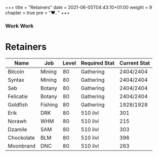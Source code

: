 +++
title = "Retainers"
date = 2021-06-05T04:43:10+01:00
weight = 9
chapter = true
pre = "<b>♥. </b>"
+++

### Work Work

# Retainers

| Name | Job | Level | Required Stat | Current Stat |
| ---- | --- | ----- | ------------- | ------------ |
| Bitcoin | Mining | 80 | Gathering | 2404/2404 |
| Syntax | Mining | 80 | Gathering | 2404/2404 |
| Seb | Botany | 80 | Gathering | 2404/2404 |
| Felicatie | Botany | 80 | Gathering | 2404/2404 |
| Goldfish | Fishing | 80 | Gathering | 1928/1928 |
| Erik | DRK | 80 | 510 ilvl | 301 |
| Norawh | WHM | 80 | 510 ilvl | 215 |
| Dzamile | SAM | 80 | 510 ilvl | 303 |
| Chockolate | BLM | 80 | 510 ilvl | 396 |
| Moonbrand | DNC | 80 | 510 ilvl | 263 |

